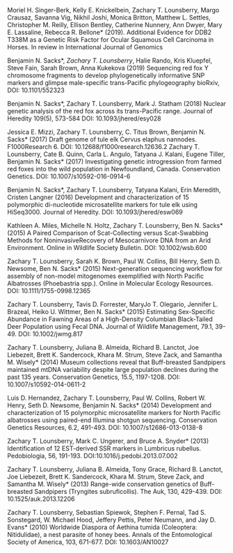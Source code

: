 Moriel H. Singer-Berk, Kelly E. Knickelbein, Zachary T. Lounsberry, Margo Crausaz, Savanna Vig, Nikhil Joshi, Monica Britton, Matthew L. Settles, Christopher M. Reilly, Ellison Bentley, Catherine Nunnery, Ann Dwyer, Mary E. Lassaline, Rebecca R. Bellone* (2019). Additional Evidence for DDB2 T338M as a Genetic Risk Factor for Ocular Squamous Cell Carcinoma in Horses. In review in International Journal of Genomics

Benjamin N. Sacks*, _Zachary T. Lounsberry_, Halie Rando, Kris Kluepfel, Steve Fain, Sarah Brown, Anna Kukekova (2019) Sequencing red fox Y chromosome fragments to develop phylogenetically informative SNP markers and glimpse male-specific trans-Pacific phylogeography bioRxiv, DOI: 10.1101/552323

Benjamin N. Sacks*, Zachary T. Lounsberry, Mark J. Statham (2018) Nuclear genetic analysis of the red fox across its trans-Pacific range. Journal of Heredity 109(5), 573-584 DOI: 10.1093/jhered/esy028

Jessica E. Mizzi, Zachary T. Lounsberry, C. Titus Brown, Benjamin N. Sacks* (2017) Draft genome of tule elk Cervus elaphus nannodes. F1000Research 6. DOI: 10.12688/f1000research.12636.2
Zachary T. Lounsberry, Cate B. Quinn, Carla L. Angulo, Tatyana J. Kalani, Eugene Tiller, Benjamin N. Sacks* (2017) Investigating genetic introgression from farmed red foxes into the wild population in Newfoundland, Canada. Conservation Genetics. DOI:  10.1007/s10592-016-0914-6

Benjamin N. Sacks*, Zachary T. Lounsberry, Tatyana Kalani, Erin Meredith, Cristen Langner (2016) Development and characterization of 15 polymorphic di-nucleotide microsatellite markers for tule elk using HiSeq3000. Journal of Heredity. DOI: 10.1093/jhered/esw069

Kathleen A. Miles, Michelle N. Holtz, Zachary T. Lounsberry, Ben N. Sacks* (2015) A Paired Comparison of Scat-Collecting versus Scat-Swabbing Methods for NoninvasiveRecovery of Mesocarnivore DNA from an Arid Environment. Online in Wildlife Society Bulletin. DOI: 10.1002/wsb.600

Zachary T. Lounsberry, Sarah K. Brown, Paul W. Collins, Bill Henry, Seth D. Newsome, Ben N. Sacks* (2015) Next-generation sequencing workflow for assembly of non-model mitogenomes exemplified with North Pacific Albatrosses (Phoebastria spp.). Online in Molecular Ecology Resources. DOI: 10.1111/1755-0998.12365

Zachary T. Lounsberry, Tavis D. Forrester, MaryJo T. Olegario, Jennifer L. Brazeal, Heiko U. Wittmer, Ben N. Sacks* (2015) Estimating Sex-Specific Abundance in Fawning Areas of a High-Density Columbian Black-Tailed Deer Population using Fecal DNA. Journal of Wildlife Management, 79.1, 39-49. DOI: 10.1002/jwmg.817

Zachary T. Lounsberry, Juliana B. Almeida, Richard B. Lanctot, Joe Liebezeit, Brett K. Sandercock, Khara M. Strum, Steve Zack, and Samantha M. Wisely* (2014) Museum collections reveal that Buff-breasted Sandpipers maintained mtDNA variability despite large population declines during the past 135 years. Conservation Genetics, 15.5, 1197-1208. DOI: 10.1007/s10592-014-0611-2

Luis D. Hernandez, Zachary T. Lounsberry, Paul W. Collins, Robert W. Henry, Seth D. Newsome, Benjamin N. Sacks* (2014) Development and characterization of 15 polymorphic microsatellite markers for North Pacific albatrosses using paired-end Illumina shotgun sequencing. Conservation Genetics Resources, 6.2, 491-493. DOI: 10.1007/s12686-013-0138-8

Zachary T. Lounsberry, Mark C. Ungerer, and Bruce A. Snyder* (2013) Identification of 12 EST-derived SSR markers in Lumbricus rubellus. Pedobiologia, 56, 191-193. DOI:10.1016/j.pedobi.2013.07.002

Zachary T. Lounsberry, Juliana B. Almeida, Tony Grace, Richard B. Lanctot, Joe Liebezeit, Brett K. Sandercock, Khara M. Strum, Steve Zack, and Samantha M. Wisely* (2013) Range-wide conservation genetics of Buff-breasted Sandpipers (Tryngites subruficollis). The Auk, 130, 429-439. DOI: 10.1525/auk.2013.12206

Zachary T. Lounsberry, Sebastian Spiewok, Stephen F. Pernal, Tad S. Sonstegard, W. Michael Hood, Jeffery Pettis, Peter Neumann, and Jay D. Evans* (2010) Worldwide Diaspora of Aethina tumida (Coleoptera: Nitidulidae), a nest parasite of honey bees. Annals of the Entomological Society of America, 103, 671-677. DOI: 10.1603/AN10027
